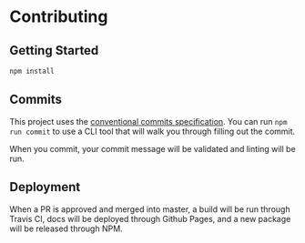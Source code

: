 # Contributing

## Getting Started

```sh
npm install
```

## Commits

This project uses the [conventional commits specification](https://www.conventionalcommits.org/en/v1.0.0-beta.2/). You can run `npm run commit` to use a CLI tool that will walk you through filling out the commit.

When you commit, your commit message will be validated and linting will be run.

## Deployment

When a PR is approved and merged into master, a build will be run through Travis CI, docs will be deployed through Github Pages, and a new package will be released through NPM.
